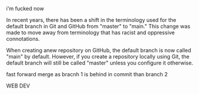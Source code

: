 i'm fucked now

In recent years, there has been a shift in the terminology used for the default branch in Git and GitHub from "master" to "main." This change was made to move away from terminology that has racist and oppressive connotations.

When creating anew repository on GitHub, the default branch is now called "main" by default. However, if you create a repository locally using Git, the default branch will still be called "master" unless you configure it otherwise.

fast forward merge as bracnh 1 is behind in commit than branch 2

WEB DEV